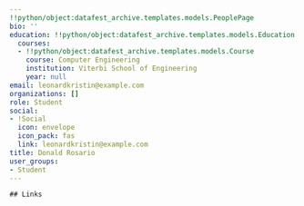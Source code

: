 ```yaml
---
!!python/object:datafest_archive.templates.models.PeoplePage
bio: ''
education: !!python/object:datafest_archive.templates.models.Education
  courses:
  - !!python/object:datafest_archive.templates.models.Course
    course: Computer Engineering
    institution: Viterbi School of Engineering
    year: null
email: leonardkristin@example.com
organizations: []
role: Student
social:
- !Social
  icon: envelope
  icon_pack: fas
  link: leonardkristin@example.com
title: Donald Rosario
user_groups:
- Student
---
```


    ## Links
    